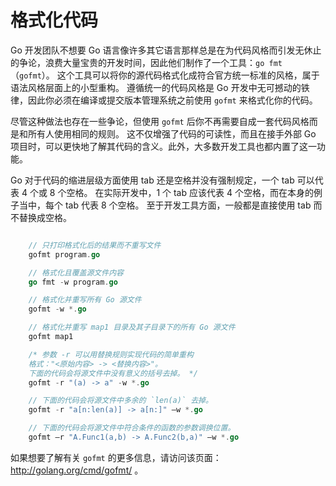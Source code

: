 # 格式化代码

Go 开发团队不想要 Go 语言像许多其它语言那样总是在为代码风格而引发无休止的争论，浪费大量宝贵的开发时间，因此他们制作了一个工具：`go fmt`（`gofmt`）。
这个工具可以将你的源代码格式化成符合官方统一标准的风格，属于语法风格层面上的小型重构。
遵循统一的代码风格是 Go 开发中无可撼动的铁律，因此你必须在编译或提交版本管理系统之前使用 `gofmt` 来格式化你的代码。

尽管这种做法也存在一些争论，但使用 `gofmt` 后你不再需要自成一套代码风格而是和所有人使用相同的规则。
这不仅增强了代码的可读性，而且在接手外部 Go 项目时，可以更快地了解其代码的含义。此外，大多数开发工具也都内置了这一功能。

Go 对于代码的缩进层级方面使用 tab 还是空格并没有强制规定，一个 tab 可以代表 4 个或 8 个空格。
在实际开发中，1 个 tab 应该代表 4 个空格，而在本身的例子当中，每个 tab 代表 8 个空格。
至于开发工具方面，一般都是直接使用 tab 而不替换成空格。

```go

	// 只打印格式化后的结果而不重写文件
	gofmt program.go

	// 格式化且覆盖源文件内容
	go fmt -w program.go

	// 格式化并重写所有 Go 源文件
	gofmt -w *.go

	// 格式化并重写 map1 目录及其子目录下的所有 Go 源文件
	gofmt map1

	/* 参数 -r 可以用替换规则实现代码的简单重构
	格式："<原始内容> -> <替换内容>"。
	下面的代码会将源文件中没有意义的括号去掉。 */
	gofmt -r "(a) -> a" -w *.go

	// 下面的代码会将源文件中多余的 `len(a)` 去掉。
	gofmt -r "a[n:len(a)] -> a[n:]" –w *.go

	// 下面的代码会将源文件中符合条件的函数的参数调换位置。
	gofmt –r "A.Func1(a,b) -> A.Func2(b,a)" –w *.go

```

如果想要了解有关 `gofmt` 的更多信息，请访问该页面： <http://golang.org/cmd/gofmt/> 。
